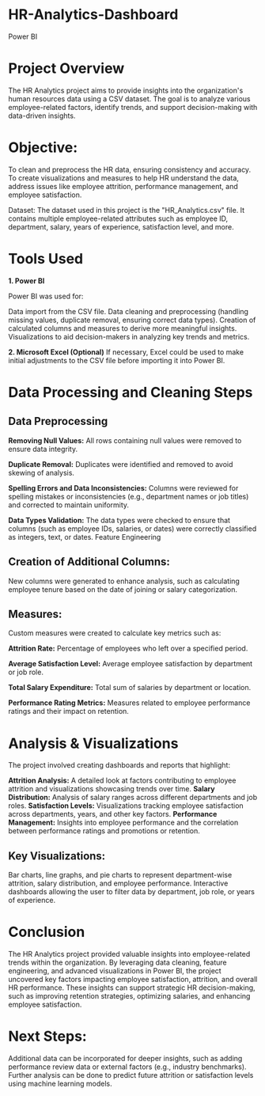 # HR-Analytics-Dashboard
Power BI


# Project Overview
The HR Analytics project aims to provide insights into the organization's human resources data using a CSV dataset. The goal is to analyze various employee-related factors, identify trends, and support decision-making with data-driven insights.

# Objective:
To clean and preprocess the HR data, ensuring consistency and accuracy.
To create visualizations and measures to help HR understand the data, address issues like employee attrition, performance management, and employee satisfaction.

Dataset:
The dataset used in this project is the "HR_Analytics.csv" file.
It contains multiple employee-related attributes such as employee ID, department, salary, years of experience, satisfaction level, and more.

# Tools Used

**1. Power BI**

Power BI was used for:

Data import from the CSV file.
Data cleaning and preprocessing (handling missing values, duplicate removal, ensuring correct data types).
Creation of calculated columns and measures to derive more meaningful insights.
Visualizations to aid decision-makers in analyzing key trends and metrics.

**2. Microsoft Excel (Optional)**
If necessary, Excel could be used to make initial adjustments to the CSV file before importing it into Power BI.

# Data Processing and Cleaning Steps

## Data Preprocessing

**Removing Null Values:** All rows containing null values were removed to ensure data integrity.

**Duplicate Removal:** Duplicates were identified and removed to avoid skewing of analysis.

**Spelling Errors and Data Inconsistencies:** Columns were reviewed for spelling mistakes or inconsistencies (e.g., department names or job titles) and corrected to maintain uniformity.

**Data Types Validation:** The data types were checked to ensure that columns (such as employee IDs, salaries, or dates) were correctly classified as integers, text, or dates.
Feature Engineering

## Creation of Additional Columns:

New columns were generated to enhance analysis, such as calculating employee tenure based on the date of joining or salary categorization.

## Measures:

Custom measures were created to calculate key metrics such as:

**Attrition Rate:** Percentage of employees who left over a specified period.

**Average Satisfaction Level:** Average employee satisfaction by department or job role.

**Total Salary Expenditure:** Total sum of salaries by department or location.

**Performance Rating Metrics:** Measures related to employee performance ratings and their impact on retention.

# Analysis & Visualizations
The project involved creating dashboards and reports that highlight:

**Attrition Analysis:** A detailed look at factors contributing to employee attrition and visualizations showcasing trends over time.
**Salary Distribution:** Analysis of salary ranges across different departments and job roles.
**Satisfaction Levels:** Visualizations tracking employee satisfaction across departments, years, and other key factors.
**Performance Management:** Insights into employee performance and the correlation between performance ratings and promotions or retention.

## Key Visualizations:
Bar charts, line graphs, and pie charts to represent department-wise attrition, salary distribution, and employee performance.
Interactive dashboards allowing the user to filter data by department, job role, or years of experience.

# Conclusion
The HR Analytics project provided valuable insights into employee-related trends within the organization. By leveraging data cleaning, feature engineering, and advanced visualizations in Power BI, the project uncovered key factors impacting employee satisfaction, attrition, and overall HR performance. These insights can support strategic HR decision-making, such as improving retention strategies, optimizing salaries, and enhancing employee satisfaction.

# Next Steps:
Additional data can be incorporated for deeper insights, such as adding performance review data or external factors (e.g., industry benchmarks).
Further analysis can be done to predict future attrition or satisfaction levels using machine learning models.
